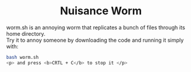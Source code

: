 <h1 align="center"> Nuisance Worm </h1>

<p> worm.sh is an annoying worm that replicates
a bunch of files through its home 
directory. <br>
Try it to annoy someone by downloading 
the code and running it simply with:  </p>

```sh
bash worm.sh
<p> and press <b>CRTL + C</b> to stop it </p>
```
